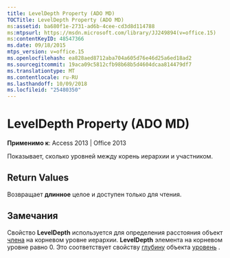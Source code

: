 ```yaml
---
title: LevelDepth Property (ADO MD)
TOCTitle: LevelDepth Property (ADO MD)
ms:assetid: ba680f1e-2731-ad6b-4cee-cd3d8d114788
ms:mtpsurl: https://msdn.microsoft.com/library/JJ249894(v=office.15)
ms:contentKeyID: 48547366
ms.date: 09/18/2015
mtps_version: v=office.15
ms.openlocfilehash: ea828aed8712aba704a605d76e46d25a6ed18ad2
ms.sourcegitcommit: 19aca09c5812cfb98b68b5d4604dcaa814479df7
ms.translationtype: MT
ms.contentlocale: ru-RU
ms.lasthandoff: 10/09/2018
ms.locfileid: "25480350"
---
```

# <a name="leveldepth-property-ado-md"></a>LevelDepth Property (ADO MD)


**Применимо к**: Access 2013 | Office 2013

Показывает, сколько уровней между корень иерархии и участником.

## <a name="return-values"></a>Return Values

Возвращает **длинное** целое и доступен только для чтения.

## <a name="remarks"></a>Замечания

Свойство **LevelDepth** используется для определения расстояния объект [члена](member-object-ado-md.md) на корневом уровне иерархии. **LevelDepth** элемента на корневом уровне равно 0. Это соответствует свойству [глубину](depth-property-ado-md.md) объекта [уровень](level-object-ado-md.md) .

